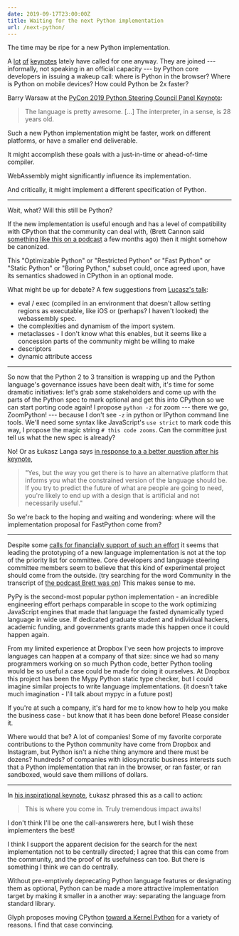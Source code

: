 ```yaml
---
date: 2019-09-17T23:00:00Z
title: Waiting for the next Python implementation
url: /next-python/
---
```


The time may be ripe for a new Python implementation.

A [lot](https://www.youtube.com/watch?v=ITksU31c1WY) [of](https://www.youtube.com/watch?v=KDXhu4rxTNY) [keynotes](https://www.youtube.com/watch?v=ftP5BQh1-YM) lately have called for one anyway. They are joined --- informally, not speaking in an official capacity --- by Python core developers in issuing a wakeup call: where is Python in the browser? Where is Python on mobile devices? How could Python be 2x faster?

Barry Warsaw at the [PyCon 2019 Python Steering Council Panel Keynote](https://youtu.be/8dDp-UHBJ_A?t=2288):

> The language is pretty awesome.
> [...]
> The interpreter, in a sense, is 28 years old.

Such a new Python implementation might be faster, work on different platforms, or have a smaller end deliverable.

It might accomplish these goals with a just-in-time or ahead-of-time compiler.

WebAssembly might significantly influence its implementation.

And critically, it might implement a different specification of Python.

---

Wait, what? Will this still be Python?

If the new implementation is useful enough and has a level of compatibility with CPython that the community can deal with, (Brett Cannon said [something like this on a podcast](https://talkpython.fm/episodes/transcript/213/webassembly-and-cpython) a few months ago) then it might somehow be canonized.

This "Optimizable Python" or "Restricted Python" or "Fast Python" or "Static Python" or "Boring Python," subset could, once agreed upon, have its semantics shadowed in CPython in an optional mode.

What might be up for debate? A few suggestions from [Lucasz's talk](https://youtu.be/KDXhu4rxTNY?t=1168):

* eval / exec (compiled in an environment that doesn't allow setting regions as executable, like iOS or (perhaps? I haven't looked) the webassembly spec.
* the complexities and dynamism of the import system.
* metaclasses - I don't know what this enables, but it seems like a concession parts of the community might be willing to make
* descriptors
* dynamic attribute access

---

So now that the Python 2 to 3 transition is wrapping up and the Python language's governance issues have been dealt with, it's time for some dramatic initiatives: let's grab some stakeholders and come up with the parts of the Python spec to mark optional and get this into CPython so we can start porting code again! I propose `python -z` for zoom --- there we go, ZoomPython! --- because I don't see `-z` in python or IPython command line tools. We'll need some syntax like JavaScript's `use strict` to mark code this way, I propose the magic string `# this code zooms`. Can the committee just tell us what the new spec is already?

No! Or as Łukasz Langa says [in response to a a better question after his keynote](https://youtu.be/KDXhu4rxTNY?t=2470),

> "Yes, but the way you get there is to have an alternative platform that informs you what the constrained version of the language should be. If you try to predict the future of what are people are going to need, you're likely to end up with a design that is artificial and not necessarily useful."

So we're back to the hoping and waiting and wondering: where will the implementation proposal for FastPython come from?

---

Despite some [calls for financially support of such an effort](https://youtu.be/ftP5BQh1-YM?t=2898) it seems that leading the prototyping of a new language implementation is not at the top of the priority list for committee. Core developers and language steering committee members seem to believe that this kind of experimental project should come from the outside. (try searching for the word Community in the transcript of [the podcast Brett was on](https://talkpython.fm/episodes/transcript/213/webassembly-and-cpython)) This makes sense to me.

PyPy is the second-most popular python implementation - an incredible engineering effort perhaps comparable in scope to the work optimizing JavaScript engines that made that language the fasted dynamically typed language in wide use. If dedicated graduate student and individual hackers, academic funding, and governments grants made this happen once it could happen again.

From my limited experience at Dropbox I've seen how projects to improve languages can happen at a company of that size: since we had so many programmers working on so much Python code, better Python tooling would be so useful a case could be made for doing it ourselves. At Dropbox this project has been the Mypy Python static type checker, but I could imagine similar projects to write language implementations. (it doesn't take much imagination - I'll talk about mypyc in a future post)

If you're at such a company, it's hard for me to know how to help you make the business case - but know that it has been done before! Please consider it.

Where would that be? A lot of companies! Some of my favorite corporate contributions to the Python community have come from Dropbox and Instagram, but Python isn't a niche thing anymore and there must be dozens? hundreds? of companies with idiosyncratic business interests such that a Python implementation that ran in the browser, or ran faster, or ran sandboxed, would save them millions of dollars.

---

In [his inspirational keynote](https://youtu.be/KDXhu4rxTNY?t=962), Łukasz phrased this as a call to action:

> This is where you come in. Truly tremendous impact awaits!

I don't think I'll be one the call-answerers here, but I wish these implementers the best!

I think I support the apparent decision for the search for the next implementation not to be centrally directed; I agree that this can come from the community, and the proof of its usefulness can too. But there is something I think we can do centrally.

Without pre-emptively deprecating Python language features or designating them as optional, Python can be made a more attractive implementation target by making it smaller in a another way: separating the language from standard library.

Glyph proposes moving CPython [toward a Kernel Python](https://glyph.twistedmatrix.com/2019/06/kernel-python.html) for a variety of reasons. I find that case convincing.
